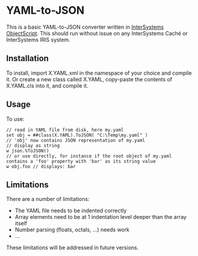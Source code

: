 # YAML-to-JSON

This is a basic YAML-to-JSON converter written in [InterSystems ObjectScript](https://docs.intersystems.com/irislatest/csp/docbook/DocBook.UI.Page.cls?KEY=PAGE_OBJECTSCRIPT). This should run without issue on any InterSystems Caché or InterSystems IRIS system.

## Installation

To install, import X.YAML.xml in the namespace of your choice and compile it. Or create a new class called X.YAML, copy-paste the contents of X.YAML.cls into it, and compile it.

## Usage

To use:
```
// read in YAML file from disk, here my.yaml
set obj = ##class(X.YAML).ToJSON( "C:\Temp\my.yaml" )
// 'obj' now contains JSON representation of my.yaml
// display as string
w json.%ToJSON()
// or use directly, for instance if the root object of my.yaml contains a 'foo' property with 'bar' as its string value
w obj.foo // displays: bar
```

## Limitations

There are a number of limitations:
- The YAML file needs to be indented correctly
- Array elements need to be at 1 indentation level deeper than the array itself
- Number parsing (floats, octals, ...) needs work
- ...

These limitations will be addressed in future versions.
